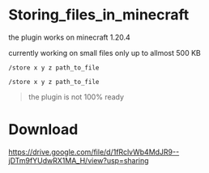 # Storing_files_in_minecraft

the plugin works on minecraft 1.20.4 

currently working on small files only up to allmost 500 KB 

```
/store x y z path_to_file
```

```
/store x y z path_to_file
```

> the plugin is not 100% ready

# Download
<https://drive.google.com/file/d/1fRclvWb4MdJR9--jDTm9fYUdwRX1MA_H/view?usp=sharing>
